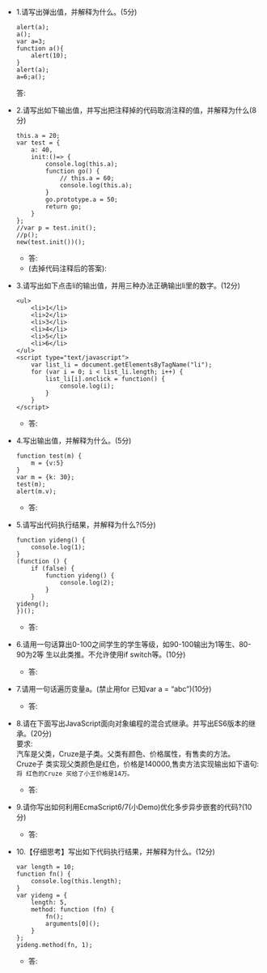 - 1.请写出弹出值，并解释为什么。(5分)
    ```
    alert(a);
    a();
    var a=3;
    function a(){
        alert(10);
    }
    alert(a);
    a=6;a();
    ```
    答:

- 2.请写出如下输出值，并写出把注释掉的代码取消注释的值，并解释为什么(8分)
    ```
    this.a = 20;
    var test = {
        a: 40,
        init:()=> {
            console.log(this.a);
            function go() {
                // this.a = 60;
                console.log(this.a);
            }
            go.prototype.a = 50;
            return go;
        }
    };
    //var p = test.init();
    //p();
    new(test.init())();
    ```

    * 答:
    * (去掉代码注释后的答案):

- 3.请写出如下点击li的输出值，并用三种办法正确输出li里的数字。(12分)
    ```
    <ul>
        <li>1</li>
        <li>2</li>
        <li>3</li>
        <li>4</li>
        <li>5</li>
        <li>6</li>
    </ul>
    <script type="text/javascript">
        var list_li = document.getElementsByTagName("li");
        for (var i = 0; i < list_li.length; i++) {
            list_li[i].onclick = function() {
                console.log(i);
            }
        }
    </script>
    ```
    * 答:

- 4.写出输出值，并解释为什么。(5分)
    ```
    function test(m) {
        m = {v:5}
    }
    var m = {k: 30};
    test(m);
    alert(m.v);
    ```
    * 答:

- 5.请写出代码执行结果，并解释为什么?(5分)
    ```
    function yideng() {
        console.log(1);
    }
    (function () {
        if (false) {
            function yideng() {
                console.log(2);
            }
        }
    yideng();
    })();
    ```
    * 答:

- 6.请用一句话算出0-100之间学生的学生等级，如90-100输出为1等生、80-90为2等 生以此类推。不允许使用if switch等。(10分)
    * 答:

- 7.请用一句话遍历变量a。(禁止用for 已知var a = “abc”)(10分)
    * 答:
- 8.请在下面写出JavaScript面向对象编程的混合式继承。并写出ES6版本的继承。(20分)
<br>要求:
<br>汽车是父类，Cruze是子类。父类有颜色、价格属性，有售卖的方法。
<br>Cruze子 类实现父类颜色是红色，价格是140000,售卖方法实现输出如下语句:
    <br>`将 红色的Cruze 买给了小王价格是14万。`
    * 答:

- 9.请你写出如何利用EcmaScript6/7(小Demo)优化多步异步嵌套的代码?(10分)
    * 答:

- 10.【仔细思考】写出如下代码执行结果，并解释为什么。(12分)
    ```
    var length = 10;
    function fn() {
        console.log(this.length);
    }
    var yideng = {
        length: 5,
        method: function (fn) {
            fn();
            arguments[0]();
        }
    };
    yideng.method(fn, 1);
    ```
    * 答:
